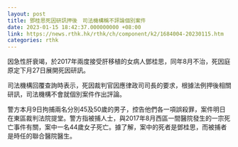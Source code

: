 ```yaml
---
layout: post
title: 鄧桂思死因研訊押後　司法機構稱不評論個別案件
date: 2023-01-15 18:42:37.000000000 +08:00
link: https://news.rthk.hk/rthk/ch/component/k2/1684004-20230115.htm
categories: rthk
---
```


因急性肝衰竭，於2017年兩度接受肝移植的女病人鄧桂思，同年8月不治，死因庭原定下月27日展開死因研訊。

司法機構回覆查詢時表示，死因裁判官因應律政司司長的要求，根據法例押後相關研訊，司法機構不會就個別案件作出評論。

警方本月9日拘捕兩名分別45及50歲的男子，控告他們各一項誤殺罪，案件明日在東區裁判法院提堂。警方指被捕人士，與2017年8月西區一間醫院發生的一宗死亡事件有關，案中一名44歲女子死亡。據了解，案中的死者是鄧桂思，而被捕者是時任的聯合醫院醫生。
